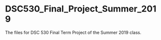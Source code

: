 # DSC530_Final_Project_Summer_2019
The files for DSC 530 Final Term Project of the Summer 2019 class.
